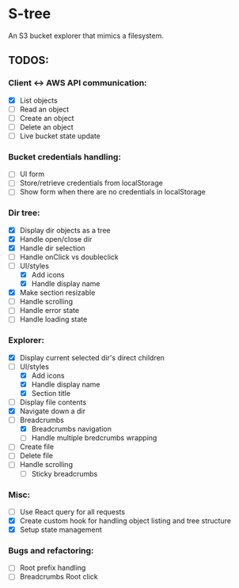 # S-tree

An S3 bucket explorer that mimics a filesystem.

## TODOS:

### Client <-> AWS API communication:

-   [x] List objects
-   [ ] Read an object
-   [ ] Create an object
-   [ ] Delete an object
-   [ ] Live bucket state update

### Bucket credentials handling:

-   [ ] UI form
-   [ ] Store/retrieve credentials from localStorage
-   [ ] Show form when there are no credentials in localStorage

### Dir tree:

-   [x] Display dir objects as a tree
-   [x] Handle open/close dir
-   [x] Handle dir selection
-   [ ] Handle onClick vs doubleclick
-   [ ] UI/styles
    -   [x] Add icons
    -   [x] Handle display name
-   [x] Make section resizable
-   [ ] Handle scrolling
-   [ ] Handle error state
-   [ ] Handle loading state

### Explorer:

-   [x] Display current selected dir's direct children
-   [ ] UI/styles
    -   [x] Add icons
    -   [x] Handle display name
    -   [x] Section title
-   [ ] Display file contents
-   [x] Navigate down a dir
-   [ ] Breadcrumbs
    -   [x] Breadcrumbs navigation
    -   [ ] Handle multiple bredcrumbs wrapping
-   [ ] Create file
-   [ ] Delete file
-   [ ] Handle scrolling
    -   [ ] Sticky breadcrumbs

### Misc:

-   [ ] Use React query for all requests
-   [x] Create custom hook for handling object listing and tree structure
-   [x] Setup state management

### Bugs and refactoring:
-   [ ] Root prefix handling
-   [ ] Breadcrumbs Root click
